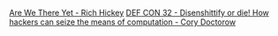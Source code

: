 
[Are We There Yet - Rich Hickey](https://www.youtube.com/watch?v=ScEPu1cs4l0)
[DEF CON 32 - Disenshittify or die! How hackers can seize the means of computation - Cory Doctorow](https://www.youtube.com/watch?v=4EmstuO0Em8)